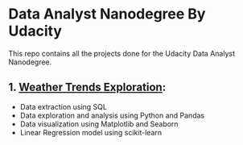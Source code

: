 # Data Analyst Nanodegree By Udacity
This repo contains all the projects done for the Udacity Data Analyst Nanodegree.


## 1. [Weather Trends Exploration](https://github.com/venetisgr/Udacity-Data-Analyst-Nanodegree/tree/master/P1_Weather_Trends): 

* Data extraction using SQL
* Data exploration and analysis using Python and Pandas
* Data visualization using Matplotlib and Seaborn
* Linear Regression model using scikit-learn
